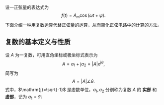 设一正弦量的表达式为 $$ f(t)=A _{\mathrm{m}}\cos(\omega t+\psi). $$下面介绍一种用复数运算代替正弦量的运算，从而简化正弦电路中的计算的方法。
## 复数的基本定义与性质
设 $A$ 为一复数，可用直角坐标或极坐标式表示为 $$ A=a_1+\mathrm{j}a_2=|A|\mathrm{e}^{\mathrm{j}\theta},$$简写为 $$ A=|A|\angle \theta. $$式中，$\mathrm{j}=\sqrt{-1}$ 是虚数单位，$a_1,a_2$ 分别称为复数 $A$ 的 **实部** 和 **虚部**，记为 $a_1=\Re$